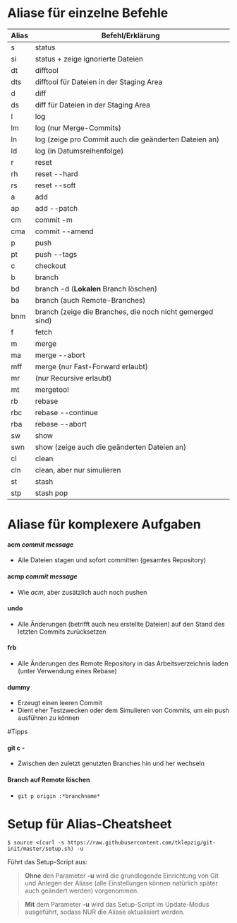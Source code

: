 # Aliase für einzelne Befehle

Alias|Befehl/Erklärung
--|--
s|status
si|status + zeige ignorierte Dateien
dt|difftool
dts|difftool für Dateien in der Staging Area
d|diff
ds|diff für Dateien in der Staging Area
l|log
lm|log (nur Merge-Commits)
ln|log (zeige pro Commit auch die geänderten Dateien an)
ld|log (in Datumsreihenfolge)
r|reset
rh|reset --hard
rs|reset --soft
a|add
ap|add --patch
cm|commit -m
cma|commit --amend
p|push
pt|push --tags
c|checkout
b|branch
bd|branch -d (**Lokalen** Branch löschen)
ba|branch (auch Remote-Branches)
bnm|branch (zeige die Branches, die noch nicht gemerged sind)
f|fetch
m|merge
ma|merge --abort
mff|merge (nur Fast-Forward erlaubt)
mr| (nur Recursive erlaubt)
mt|mergetool
rb|rebase
rbc|rebase --continue
rba|rebase --abort
sw|show
swn|show  (zeige auch die geänderten Dateien an)
cl|clean
cln|clean, aber nur simulieren
st|stash
stp|stash pop

# Aliase für komplexere Aufgaben

#### acm *commit message*

- Alle Dateien stagen und sofort committen (gesamtes Repository)

#### acmp *commit message*

- Wie *acm*, aber zusätzlich auch noch pushen

#### undo

- Alle Änderungen (betrifft auch neu erstellte Dateien) auf den Stand des letzten Commits zurücksetzen

#### frb

- Alle Änderungen des Remote Repository in das Arbeitsverzeichnis laden (unter Verwendung eines Rebase)

#### dummy

- Erzeugt einen leeren Commit
- Dient eher Testzwecken oder dem Simulieren von Commits, um ein push ausführen zu können

#Tipps

#### git c -

- Zwischen den zuletzt genutzten Branches hin und her wechseln

#### Branch auf Remote löschen

- `git p origin :*branchname*`


# Setup für Alias-Cheatsheet

```
$ source <(curl -s https://raw.githubusercontent.com/tklepzig/git-init/master/setup.sh) -u
```
Führt das Setup-Script aus:
  > **Ohne** den Parameter **-u** wird die grundlegende Einrichtung von Git und Anlegen der Aliase (alle Einstellungen können natürlich später auch geändert werden) vorgenommen.  

  > **Mit** dem Parameter **-u** wird das Setup-Script im Update-Modus ausgeführt, sodass NUR die Aliase  aktualisiert werden.
